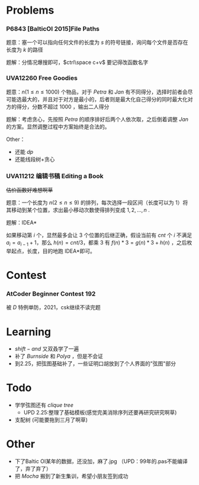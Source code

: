 # Problems

### P6843 [BalticOI 2015\]File Paths

题意：塞一个可以指向任何文件的长度为 $s$ 的符号链接，询问每个文件是否存在长度为 $k$ 的路径

题解：分情况爆搜即可，$ctrl\space c+v$ 要记得改函数名字

### UVA12260 Free Goodies

题意：$n(1\leq n\leq 1000)$ 个物品，对于 $Petra$ 和 $Jan$ 有不同得分，选择时前者会尽可能选最大的，并且对于对方是最小的，后者则是最大化自己得分的同时最大化对方的得分，分数不超过 $1000$ ，输出二人得分

题解：考虑贪心，先按照 $Petra$ 的顺序排好后两个人依次取，之后倒着调整 $Jan$ 的方案。显然调整过程中方案始终是合法的。

Other：

- 还能 $dp$
- 还能线段树+贪心 

### UVA11212 编辑书稿 Editing a Book

~~估价函数好难想啊草~~

题意：一个长度为 $n(2\leq n\leq 9)$ 的排列，每次选择一段区间（长度可以为 $1$）将其移动到某个位置，求出最小移动次数使得排列变成 $1,2,…,n$ .

题解：IDEA*

如果移动第 $i$ 个，显然最多会让 $3$ 个位置的后继正确，假设当前有 $cnt$ 个 $i$ 不满足 $a_i=a_{i-1}+1$，那么 $h(n)=cnt/3$，都乘 $3$ 有 $f(n)*3=g(n)*3+h(n)$ ，之后枚举起点，长度，目的地跑 IDEA*即可。

# Contest

### AtCoder Beginner Contest 192

被 $D$ 特例单防，2021，csk继续不读完题

# Learning

- $shift-and$ 又双叒学了一遍
- 补了 $Burnside$ 和 $Polya$ ，但是不会证
- 到2.25，把弦图基础补了，一些证明口胡放到了个人界面的"弦图"部分

# Todo

- 学学弦图还有 $clique$ $tree$
  - UPD 2.25:整理了基础模板(感觉完美消除序列还要再研究研究啊草)
- 支配树 (可能要拖到三月了啊草)

# Other

- 下了Baltic OI某年的数据，还没加，麻了.jpg （UPD：99年的.pas不能编译了，弃了弃了）
- 把 $Mocha$ 搬到了新生集训，希望小朋友签到成功